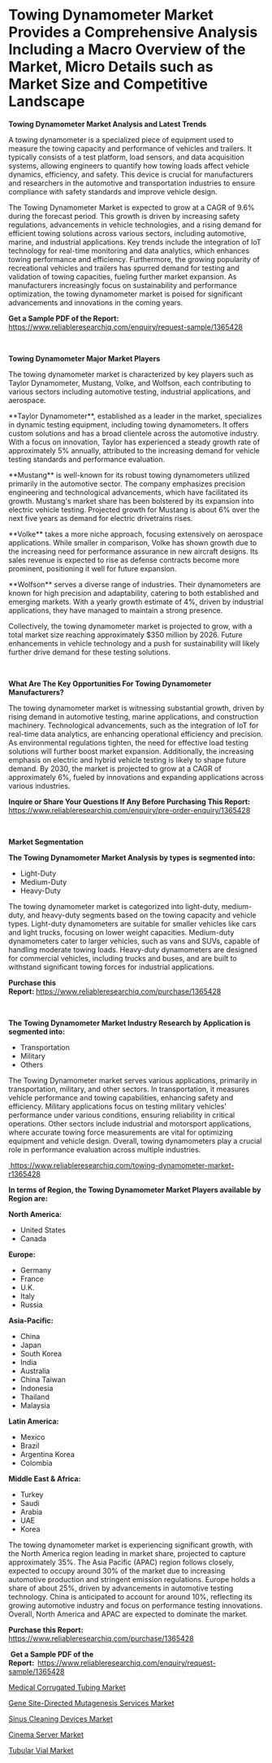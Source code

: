 <p><h1>Towing Dynamometer Market Provides a Comprehensive Analysis Including a Macro Overview of the Market, Micro Details such as Market Size and Competitive Landscape</h1></p><p><strong>Towing Dynamometer Market Analysis and Latest Trends</strong></p>
<p><p>A towing dynamometer is a specialized piece of equipment used to measure the towing capacity and performance of vehicles and trailers. It typically consists of a test platform, load sensors, and data acquisition systems, allowing engineers to quantify how towing loads affect vehicle dynamics, efficiency, and safety. This device is crucial for manufacturers and researchers in the automotive and transportation industries to ensure compliance with safety standards and improve vehicle design.</p><p>The Towing Dynamometer Market is expected to grow at a CAGR of 9.6% during the forecast period. This growth is driven by increasing safety regulations, advancements in vehicle technologies, and a rising demand for efficient towing solutions across various sectors, including automotive, marine, and industrial applications. Key trends include the integration of IoT technology for real-time monitoring and data analytics, which enhances towing performance and efficiency. Furthermore, the growing popularity of recreational vehicles and trailers has spurred demand for testing and validation of towing capacities, fueling further market expansion. As manufacturers increasingly focus on sustainability and performance optimization, the towing dynamometer market is poised for significant advancements and innovations in the coming years.</p></p>
<p><strong>Get a Sample PDF of the Report:&nbsp;</strong> <a href="https://www.reliableresearchiq.com/enquiry/request-sample/1365428?utm_campaign=104&utm_medium=2&utm_source=Github&utm_content=ia&utm_term=06122024&utm_id=towing-dynamometer">https://www.reliableresearchiq.com/enquiry/request-sample/1365428</a></p>
<p>&nbsp;</p>
<p><strong>Towing Dynamometer Major Market Players</strong></p>
<p><p>The towing dynamometer market is characterized by key players such as Taylor Dynamometer, Mustang, Volke, and Wolfson, each contributing to various sectors including automotive testing, industrial applications, and aerospace.</p><p>**Taylor Dynamometer**, established as a leader in the market, specializes in dynamic testing equipment, including towing dynamometers. It offers custom solutions and has a broad clientele across the automotive industry. With a focus on innovation, Taylor has experienced a steady growth rate of approximately 5% annually, attributed to the increasing demand for vehicle testing standards and performance evaluation.</p><p>**Mustang** is well-known for its robust towing dynamometers utilized primarily in the automotive sector. The company emphasizes precision engineering and technological advancements, which have facilitated its growth. Mustang's market share has been bolstered by its expansion into electric vehicle testing. Projected growth for Mustang is about 6% over the next five years as demand for electric drivetrains rises.</p><p>**Volke** takes a more niche approach, focusing extensively on aerospace applications. While smaller in comparison, Volke has shown growth due to the increasing need for performance assurance in new aircraft designs. Its sales revenue is expected to rise as defense contracts become more prominent, positioning it well for future expansion.</p><p>**Wolfson** serves a diverse range of industries. Their dynamometers are known for high precision and adaptability, catering to both established and emerging markets. With a yearly growth estimate of 4%, driven by industrial applications, they have managed to maintain a strong presence.</p><p>Collectively, the towing dynamometer market is projected to grow, with a total market size reaching approximately $350 million by 2026. Future enhancements in vehicle technology and a push for sustainability will likely further drive demand for these testing solutions.</p></p>
<p>&nbsp;</p>
<p><strong>What Are The Key Opportunities For Towing Dynamometer Manufacturers?</strong></p>
<p><p>The towing dynamometer market is witnessing substantial growth, driven by rising demand in automotive testing, marine applications, and construction machinery. Technological advancements, such as the integration of IoT for real-time data analytics, are enhancing operational efficiency and precision. As environmental regulations tighten, the need for effective load testing solutions will further boost market expansion. Additionally, the increasing emphasis on electric and hybrid vehicle testing is likely to shape future demand. By 2030, the market is projected to grow at a CAGR of approximately 6%, fueled by innovations and expanding applications across various industries.</p></p>
<p><strong>Inquire or Share Your Questions If Any Before Purchasing This Report:</strong> <a href="https://www.reliableresearchiq.com/enquiry/pre-order-enquiry/1365428?utm_campaign=104&utm_medium=2&utm_source=Github&utm_content=ia&utm_term=06122024&utm_id=towing-dynamometer">https://www.reliableresearchiq.com/enquiry/pre-order-enquiry/1365428</a></p>
<p>&nbsp;</p>
<p><strong>Market Segmentation</strong></p>
<p><strong>The Towing Dynamometer Market Analysis by types is segmented into:</strong></p>
<p><ul><li>Light-Duty</li><li>Medium-Duty</li><li>Heavy-Duty</li></ul></p>
<p><p>The towing dynamometer market is categorized into light-duty, medium-duty, and heavy-duty segments based on the towing capacity and vehicle types. Light-duty dynamometers are suitable for smaller vehicles like cars and light trucks, focusing on lower weight capacities. Medium-duty dynamometers cater to larger vehicles, such as vans and SUVs, capable of handling moderate towing loads. Heavy-duty dynamometers are designed for commercial vehicles, including trucks and buses, and are built to withstand significant towing forces for industrial applications.</p></p>
<p><strong>Purchase this Report:&nbsp;</strong><a href="https://www.reliableresearchiq.com/purchase/1365428?utm_campaign=104&utm_medium=2&utm_source=Github&utm_content=ia&utm_term=06122024&utm_id=towing-dynamometer">https://www.reliableresearchiq.com/purchase/1365428</a></p>
<p>&nbsp;</p>
<p><strong>The Towing Dynamometer Market Industry Research by Application is segmented into:</strong></p>
<p><ul><li>Transportation</li><li>Military</li><li>Others</li></ul></p>
<p><p>The Towing Dynamometer market serves various applications, primarily in transportation, military, and other sectors. In transportation, it measures vehicle performance and towing capabilities, enhancing safety and efficiency. Military applications focus on testing military vehicles' performance under various conditions, ensuring reliability in critical operations. Other sectors include industrial and motorsport applications, where accurate towing force measurements are vital for optimizing equipment and vehicle design. Overall, towing dynamometers play a crucial role in performance evaluation across multiple industries.</p></p>
<p><a href="https://www.reliableresearchiq.com/towing-dynamometer-market-r1365428?utm_campaign=104&utm_medium=2&utm_source=Github&utm_content=ia&utm_term=06122024&utm_id=towing-dynamometer">&nbsp;https://www.reliableresearchiq.com/towing-dynamometer-market-r1365428</a></p>
<p><strong>In terms of Region, the Towing Dynamometer Market Players available by Region are:</strong></p>
<p>
    <p> <strong> North America: </strong>
        <ul>
            <li>United States</li>
            <li>Canada</li>
        </ul>
        </p> 
    <p> <strong> Europe: </strong>
        <ul>
            <li>Germany</li>
            <li>France</li>
            <li>U.K.</li>
            <li>Italy</li>
            <li>Russia</li>
        </ul>
        </p> 
    <p> <strong> Asia-Pacific: </strong>
        <ul>
            <li>China</li>
            <li>Japan</li>
            <li>South Korea</li>
            <li>India</li>
            <li>Australia</li>
            <li>China Taiwan</li>
            <li>Indonesia</li>
            <li>Thailand</li>
            <li>Malaysia</li>
        </ul>
        </p> 
    <p> <strong> Latin America: </strong>
        <ul>
            <li>Mexico</li>
            <li>Brazil</li>
            <li>Argentina Korea</li>
            <li>Colombia</li>
        </ul>
        </p> 
    <p> <strong> Middle East & Africa: </strong>
        <ul>
            <li>Turkey</li>
            <li>Saudi</li>
            <li>Arabia</li>
            <li>UAE</li>
            <li>Korea</li>
        </ul>
    </p>
    </p>
<p><p>The towing dynamometer market is experiencing significant growth, with the North America region leading in market share, projected to capture approximately 35%. The Asia Pacific (APAC) region follows closely, expected to occupy around 30% of the market due to increasing automotive production and stringent emission regulations. Europe holds a share of about 25%, driven by advancements in automotive testing technology. China is anticipated to account for around 10%, reflecting its growing automotive industry and focus on performance testing innovations. Overall, North America and APAC are expected to dominate the market.</p></p>
<p><strong>Purchase this Report: </strong><a href="https://www.reliableresearchiq.com/purchase/1365428?utm_campaign=104&utm_medium=2&utm_source=Github&utm_content=ia&utm_term=06122024&utm_id=towing-dynamometer">https://www.reliableresearchiq.com/purchase/1365428</a></p>
<p>&nbsp;<strong>Get a Sample PDF of the Report:&nbsp;&nbsp;</strong><a href="https://www.reliableresearchiq.com/enquiry/request-sample/1365428?utm_campaign=104&utm_medium=2&utm_source=Github&utm_content=ia&utm_term=06122024&utm_id=towing-dynamometer">https://www.reliableresearchiq.com/enquiry/request-sample/1365428</a></p>
<p><strong></strong></p>
<p><p><a href="https://www.linkedin.com/pulse/growth-forecast-medical-corrugated-tubing-market-91-cagr-2024-2yrec?utm_campaign=104&utm_medium=2&utm_source=Github&utm_content=ia&utm_term=06122024&utm_id=towing-dynamometer">Medical Corrugated Tubing Market</a></p><p><a href="https://issuu.com/reportprime-2/docs/gene-site-directed-mutagenesis-services-market-siz?utm_campaign=104&utm_medium=2&utm_source=Github&utm_content=ia&utm_term=06122024&utm_id=towing-dynamometer">Gene Site-Directed Mutagenesis Services Market</a></p><p><a href="https://www.linkedin.com/pulse/sinus-cleaning-devices-market-trends-insights-type-application-jxdac?utm_campaign=104&utm_medium=2&utm_source=Github&utm_content=ia&utm_term=06122024&utm_id=towing-dynamometer">Sinus Cleaning Devices Market</a></p><p><a href="https://issuu.com/reportprime-2/docs/cinema-server-market-size-2030.pptx?utm_campaign=104&utm_medium=2&utm_source=Github&utm_content=ia&utm_term=06122024&utm_id=towing-dynamometer">Cinema Server Market</a></p><p><a href="https://www.linkedin.com/pulse/projecting-tubular-vial-markets-future-thorough-examination-growth-ehj0c?utm_campaign=104&utm_medium=2&utm_source=Github&utm_content=ia&utm_term=06122024&utm_id=towing-dynamometer">Tubular Vial Market</a></p></p>